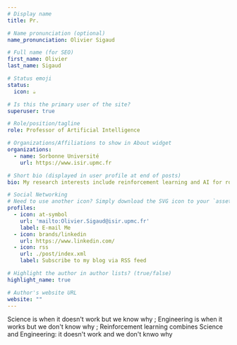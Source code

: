 ```yaml
---
# Display name
title: Pr.

# Name pronunciation (optional)
name_pronunciation: Olivier Sigaud

# Full name (for SEO)
first_name: Olivier
last_name: Sigaud

# Status emoji
status:
  icon: ☕️

# Is this the primary user of the site?
superuser: true

# Role/position/tagline
role: Professor of Artificial Intelligence

# Organizations/Affiliations to show in About widget
organizations:
  - name: Sorbonne Université
    url: https://www.isir.upmc.fr

# Short bio (displayed in user profile at end of posts)
bio: My research interests include reinforcement learning and AI for robotics

# Social Networking
# Need to use another icon? Simply download the SVG icon to your `assets/media/icons/` folder.
profiles:
  - icon: at-symbol
    url: 'mailto:Olivier.Sigaud@isir.upmc.fr'
    label: E-mail Me
  - icon: brands/linkedin
    url: https://www.linkedin.com/
  - icon: rss
    url: ./post/index.xml
    label: Subscribe to my blog via RSS feed

# Highlight the author in author lists? (true/false)
highlight_name: true

# Author's website URL
website: ""
---
```


Science is when it doesn't work but we know why ; Engineering is when it works but we don't know why ; Reinforcement learning combines Science and Engineering: it doesn't work and we don't knwo why
